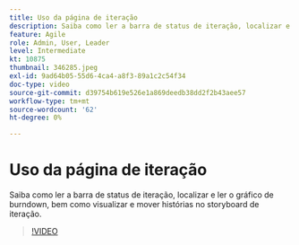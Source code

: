 ```yaml
---
title: Uso da página de iteração
description: Saiba como ler a barra de status de iteração, localizar e ler o gráfico de burndown, bem como visualizar e mover histórias no storyboard de iteração.
feature: Agile
role: Admin, User, Leader
level: Intermediate
kt: 10875
thumbnail: 346285.jpeg
exl-id: 9ad64b05-55d6-4ca4-a8f3-89a1c2c54f34
doc-type: video
source-git-commit: d39754b619e526e1a869deedb38dd2f2b43aee57
workflow-type: tm+mt
source-wordcount: '62'
ht-degree: 0%

---
```


# Uso da página de iteração

Saiba como ler a barra de status de iteração, localizar e ler o gráfico de burndown, bem como visualizar e mover histórias no storyboard de iteração.

>[!VIDEO](https://video.tv.adobe.com/v/346285/?quality=12&learn=on)
